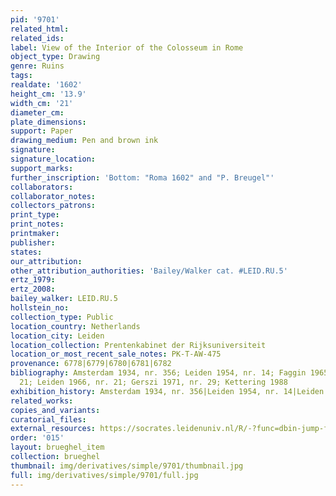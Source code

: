 ```yaml
---
pid: '9701'
related_html: 
related_ids: 
label: View of the Interior of the Colosseum in Rome
object_type: Drawing
genre: Ruins
tags: 
realdate: '1602'
height_cm: '13.9'
width_cm: '21'
diameter_cm: 
plate_dimensions: 
support: Paper
drawing_medium: Pen and brown ink
signature: 
signature_location: 
support_marks: 
further_inscription: 'Bottom: "Roma 1602" and "P. Breugel"'
collaborators: 
collaborator_notes: 
collectors_patrons: 
print_type: 
print_notes: 
printmaker: 
publisher: 
states: 
our_attribution: 
other_attribution_authorities: 'Bailey/Walker cat. #LEID.RU.5'
ertz_1979: 
ertz_2008: 
bailey_walker: LEID.RU.5
hollstein_no: 
collection_type: Public
location_country: Netherlands
location_city: Leiden
location_collection: Prentenkabinet der Rijksuniversiteit
location_or_most_recent_sale_notes: PK-T-AW-475
provenance: 6778|6779|6780|6781|6782
bibliography: Amsterdam 1934, nr. 356; Leiden 1954, nr. 14; Faggin 1965, p. 23, fig.
  21; Leiden 1966, nr. 21; Gerszi 1971, nr. 29; Kettering 1988
exhibition_history: Amsterdam 1934, nr. 356|Leiden 1954, nr. 14|Leiden 1966, nr. 21
related_works: 
copies_and_variants: 
curatorial_files: 
external_resources: https://socrates.leidenuniv.nl/R/-?func=dbin-jump-full&object_id=2885716
order: '015'
layout: brueghel_item
collection: brueghel
thumbnail: img/derivatives/simple/9701/thumbnail.jpg
full: img/derivatives/simple/9701/full.jpg
---
```

